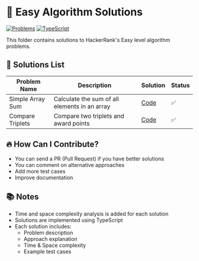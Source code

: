 # 📌 Easy Algorithm Solutions

[![Problems](https://img.shields.io/badge/Problems-2-brightgreen.svg)](./algorithms/easy)
[![TypeScript](https://img.shields.io/badge/TypeScript-007ACC?style=flat&logo=typescript&logoColor=white)](./algorithms/easy)

This folder contains solutions to HackerRank's Easy level algorithm problems.

## 📂 Solutions List

| Problem Name     | Description                                   | Solution                      | Status |
| ---------------- | --------------------------------------------- | ----------------------------- | ------ |
| Simple Array Sum | Calculate the sum of all elements in an array | [Code](./problem1.ts)         | ✅     |
| Compare Triplets | Compare two triplets and award points         | [Code](./compare-triplets.ts) | ✅     |

## 🔥 How Can I Contribute?

- You can send a PR (Pull Request) if you have better solutions
- You can comment on alternative approaches
- Add more test cases
- Improve documentation

## 📚 Notes

- Time and space complexity analysis is added for each solution
- Solutions are implemented using TypeScript
- Each solution includes:
  - Problem description
  - Approach explanation
  - Time & Space complexity
  - Example test cases
